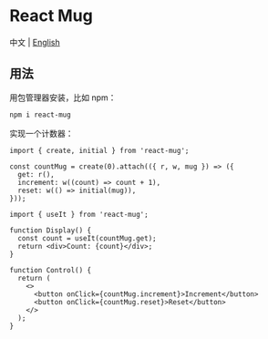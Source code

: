 # React Mug

中文 | [English](./README.md)

## 用法

用包管理器安装，比如 npm：

```sh
npm i react-mug
```

实现一个计数器：

```tsx
import { create, initial } from 'react-mug';

const countMug = create(0).attach(({ r, w, mug }) => ({
  get: r(),
  increment: w((count) => count + 1),
  reset: w(() => initial(mug)),
}));
```

```tsx
import { useIt } from 'react-mug';

function Display() {
  const count = useIt(countMug.get);
  return <div>Count: {count}</div>;
}

function Control() {
  return (
    <>
      <button onClick={countMug.increment}>Increment</button>
      <button onClick={countMug.reset}>Reset</button>
    </>
  );
}
```
